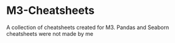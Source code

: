 # M3-Cheatsheets
A collection of cheatsheets created for M3.
Pandas and Seaborn cheatsheets were not made by me
